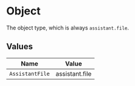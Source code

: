 # Object

The object type, which is always `assistant.file`.


## Values

| Name            | Value           |
| --------------- | --------------- |
| `AssistantFile` | assistant.file  |